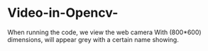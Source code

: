 # Video-in-Opencv-
When running the code, we view the web camera  With (800*600) dimensions, will appear grey with a certain name showing.

